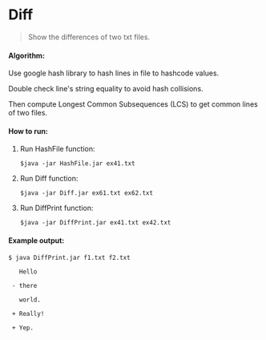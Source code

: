 # Diff

> Show the differences of two txt files.

#### Algorithm: 

Use google hash library to hash lines in file to hashcode values.

Double check line's string equality to avoid hash collisions.

Then compute Longest Common Subsequences (LCS) to get common lines of two files.

#### How to run:
1. Run HashFile function:

   `$java -jar HashFile.jar ex41.txt`

2. Run Diff function:

   `$java -jar Diff.jar ex61.txt ex62.txt`

3. Run DiffPrint function:

   `$java -jar DiffPrint.jar ex41.txt ex42.txt`

#### Example output:
`$ java DiffPrint.jar f1.txt f2.txt `

```
   Hello

 - there 

   world.

 + Really! 

 + Yep.
```
